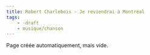 ```yaml
---
title: Robert Charlebois - Je reviendrai à Montréal
tags:
    - -draft
    - musique/chanson
---
```


Page créée automatiquement, mais vide.
